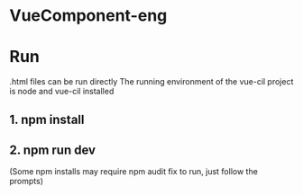 # VueComponent-eng
# Run
.html files can be run directly
The running environment of the vue-cil project is node and vue-cil installed
## 1. npm install
## 2. npm run dev
(Some npm installs may require npm audit fix to run, just follow the prompts)
